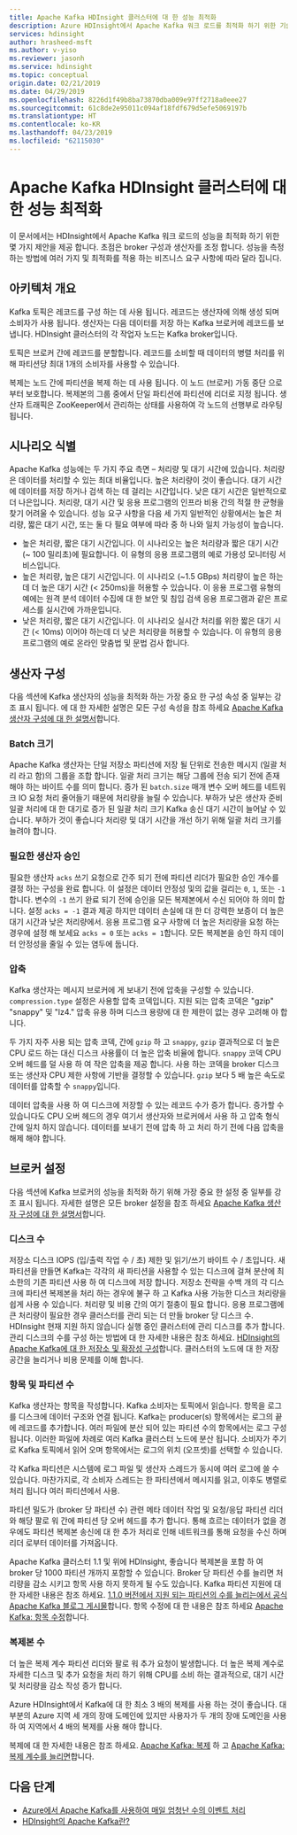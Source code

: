 ```yaml
---
title: Apache Kafka HDInsight 클러스터에 대 한 성능 최적화
description: Azure HDInsight에서 Apache Kafka 워크 로드를 최적화 하기 위한 기술의 개요를 제공 합니다.
services: hdinsight
author: hrasheed-msft
ms.author: v-yiso
ms.reviewer: jasonh
ms.service: hdinsight
ms.topic: conceptual
origin.date: 02/21/2019
ms.date: 04/29/2019
ms.openlocfilehash: 8226d1f49b8ba73870dba009e97ff2718a0eee27
ms.sourcegitcommit: 61c8de2e95011c094af18fdf679d5efe5069197b
ms.translationtype: HT
ms.contentlocale: ko-KR
ms.lasthandoff: 04/23/2019
ms.locfileid: "62115030"
---
```

# <a name="performance-optimization-for-apache-kafka-hdinsight-clusters"></a>Apache Kafka HDInsight 클러스터에 대 한 성능 최적화

이 문서에서는 HDInsight에서 Apache Kafka 워크 로드의 성능을 최적화 하기 위한 몇 가지 제안을 제공 합니다. 초점은 broker 구성과 생산자를 조정 합니다. 성능을 측정 하는 방법에 여러 가지 및 최적화를 적용 하는 비즈니스 요구 사항에 따라 달라 집니다.

## <a name="architecture-overview"></a>아키텍처 개요

Kafka 토픽은 레코드를 구성 하는 데 사용 됩니다. 레코드는 생산자에 의해 생성 되며 소비자가 사용 됩니다. 생산자는 다음 데이터를 저장 하는 Kafka 브로커에 레코드를 보냅니다. HDInsight 클러스터의 각 작업자 노드는 Kafka broker입니다.

토픽은 브로커 간에 레코드를 분할합니다. 레코드를 소비할 때 데이터의 병렬 처리를 위해 파티션당 최대 1개의 소비자를 사용할 수 있습니다.

복제는 노드 간에 파티션을 복제 하는 데 사용 됩니다. 이 노드 (브로커) 가동 중단 으로부터 보호합니다. 복제본의 그룹 중에서 단일 파티션에 파티션에 리더로 지정 됩니다. 생산자 트래픽은 ZooKeeper에서 관리하는 상태를 사용하여 각 노드의 선행부로 라우팅됩니다.

## <a name="identify-your-scenario"></a>시나리오 식별

Apache Kafka 성능에는 두 가지 주요 측면 – 처리량 및 대기 시간에 있습니다. 처리량은 데이터를 처리할 수 있는 최대 비율입니다. 높은 처리량이 것이 좋습니다. 대기 시간에 데이터를 저장 하거나 검색 하는 데 걸리는 시간입니다. 낮은 대기 시간은 일반적으로 더 나은입니다. 처리량, 대기 시간 및 응용 프로그램의 인프라 비용 간의 적절 한 균형을 찾기 어려울 수 있습니다. 성능 요구 사항을 다음 세 가지 일반적인 상황에서는 높은 처리량, 짧은 대기 시간, 또는 둘 다 필요 여부에 따라 중 하 나와 일치 가능성이 높습니다.

* 높은 처리량, 짧은 대기 시간입니다. 이 시나리오는 높은 처리량과 짧은 대기 시간 (~ 100 밀리초)에 필요합니다. 이 유형의 응용 프로그램의 예로 가용성 모니터링 서비스입니다.
* 높은 처리량, 높은 대기 시간입니다. 이 시나리오 (~1.5 GBps) 처리량이 높은 하는데 더 높은 대기 시간 (< 250ms)을 허용할 수 있습니다. 이 응용 프로그램 유형의 예에는 원격 분석 데이터 수집에 대 한 보안 및 침입 검색 응용 프로그램과 같은 프로세스를 실시간에 가까운입니다.
* 낮은 처리량, 짧은 대기 시간입니다. 이 시나리오 실시간 처리를 위한 짧은 대기 시간 (< 10ms) 이어야 하는데 더 낮은 처리량을 허용할 수 있습니다. 이 유형의 응용 프로그램의 예로 온라인 맞춤법 및 문법 검사 합니다.

## <a name="producer-configurations"></a>생산자 구성

다음 섹션에 Kafka 생산자의 성능을 최적화 하는 가장 중요 한 구성 속성 중 일부는 강조 표시 됩니다. 에 대 한 자세한 설명은 모든 구성 속성을 참조 하세요 [Apache Kafka 생산자 구성에 대 한 설명서](https://kafka.apache.org/documentation/#producerconfigs)합니다.

### <a name="batch-size"></a>Batch 크기

Apache Kafka 생산자는 단일 저장소 파티션에 저장 될 단위로 전송한 메시지 (일괄 처리 라고 함)의 그룹을 조합 합니다. 일괄 처리 크기는 해당 그룹에 전송 되기 전에 존재 해야 하는 바이트 수를 의미 합니다. 증가 된 `batch.size` 매개 변수 오버 헤드를 네트워크 IO 요청 처리 줄어들기 때문에 처리량을 늘릴 수 있습니다. 부하가 낮은 생산자 준비 일괄 처리에 대 한 대기로 증가 된 일괄 처리 크기 Kafka 송신 대기 시간이 늘어날 수 있습니다. 부하가 것이 좋습니다 처리량 및 대기 시간을 개선 하기 위해 일괄 처리 크기를 늘려야 합니다.

### <a name="producer-required-acknowledgements"></a>필요한 생산자 승인

필요한 생산자 `acks` 쓰기 요청으로 간주 되기 전에 파티션 리더가 필요한 승인 개수를 결정 하는 구성을 완료 합니다. 이 설정은 데이터 안정성 및의 값을 걸리는 `0`, `1`, 또는 `-1`합니다. 변수의 `-1` 쓰기 완료 되기 전에 승인을 모든 복제본에서 수신 되어야 하 의미 합니다. 설정 `acks = -1` 결과 제공 하지만 데이터 손실에 대 한 더 강력한 보증이 더 높은 대기 시간과 낮은 처리량에서. 응용 프로그램 요구 사항에 더 높은 처리량을 요청 하는 경우에 설정 해 보세요 `acks = 0` 또는 `acks = 1`합니다. 모든 복제본을 승인 하지 데이터 안정성을 줄일 수 있는 염두에 둡니다.

### <a name="compression"></a>압축

Kafka 생산자는 메시지 브로커에 게 보내기 전에 압축을 구성할 수 있습니다. `compression.type` 설정은 사용할 압축 코덱입니다. 지원 되는 압축 코덱은 "gzip" "snappy" 및 "lz4." 압축 유용 하며 디스크 용량에 대 한 제한이 없는 경우 고려해 야 합니다.

두 가지 자주 사용 되는 압축 코덱, 간에 `gzip` 하 고 `snappy`, `gzip` 결과적으로 더 높은 CPU 로드 하는 대신 디스크 사용률이 더 높은 압축 비율에 합니다. `snappy` 코덱 CPU 오버 헤드를 덜 사용 하 여 작은 압축을 제공 합니다. 사용 하는 코덱을 broker 디스크 또는 생산자 CPU 제한 사항에 기반을 결정할 수 있습니다. `gzip` 보다 5 배 높은 속도로 데이터를 압축할 수 `snappy`입니다.

데이터 압축을 사용 하 여 디스크에 저장할 수 있는 레코드 수가 증가 합니다. 증가할 수 있습니다도 CPU 오버 헤드의 경우 여기서 생산자와 브로커에서 사용 하 고 압축 형식 간에 일치 하지 않습니다. 데이터를 보내기 전에 압축 하 고 처리 하기 전에 다음 압축을 해제 해야 합니다.

## <a name="broker-settings"></a>브로커 설정

다음 섹션에 Kafka 브로커의 성능을 최적화 하기 위해 가장 중요 한 설정 중 일부를 강조 표시 됩니다. 자세한 설명은 모든 broker 설정을 참조 하세요 [Apache Kafka 생산자 구성에 대 한 설명서](https://kafka.apache.org/documentation/#producerconfigs)합니다.


### <a name="number-of-disks"></a>디스크 수

저장소 디스크 IOPS (입/출력 작업 수 / 초) 제한 및 읽기/쓰기 바이트 수 / 초입니다. 새 파티션을 만들면 Kafka는 각각의 새 파티션을 사용할 수 있는 디스크에 걸쳐 분산에 최소한의 기존 파티션 사용 하 여 디스크에 저장 합니다. 저장소 전략을 수백 개의 각 디스크에 파티션 복제본을 처리 하는 경우에 불구 하 고 Kafka 사용 가능한 디스크 처리량을 쉽게 사용 수 있습니다. 처리량 및 비용 간의 여기 절충이 필요 합니다. 응용 프로그램에 큰 처리량이 필요한 경우 클러스터를 관리 되는 더 만들 broker 당 디스크 수. HDInsight 현재 지원 하지 않습니다 실행 중인 클러스터에 관리 디스크를 추가 합니다. 관리 디스크의 수를 구성 하는 방법에 대 한 자세한 내용은 참조 하세요. [HDInsight의 Apache Kafka에 대 한 저장소 및 확장성 구성](apache-kafka-scalability.md)합니다. 클러스터의 노드에 대 한 저장 공간을 늘리거나 비용 문제를 이해 합니다.

### <a name="number-of-topics-and-partitions"></a>항목 및 파티션 수

Kafka 생산자는 항목을 작성합니다. Kafka 소비자는 토픽에서 읽습니다. 항목을 로그를 디스크에 데이터 구조와 연결 됩니다. Kafka는 producer(s) 항목에서는 로그의 끝에 레코드를 추가합니다. 여러 파일에 분산 되어 있는 파티션 수의 항목에서는 로그 구성 됩니다. 이러한 파일에 차례로 여러 Kafka 클러스터 노드에 분산 됩니다. 소비자가 주기로 Kafka 토픽에서 읽어 오며 항목에서는 로그의 위치 (오프셋)를 선택할 수 있습니다.

각 Kafka 파티션은 시스템에 로그 파일 및 생산자 스레드가 동시에 여러 로그에 쓸 수 있습니다. 마찬가지로, 각 소비자 스레드는 한 파티션에서 메시지를 읽고, 이후도 병렬로 처리 됩니다 여러 파티션에서 사용.

파티션 밀도가 (broker 당 파티션 수) 관련 메타 데이터 작업 및 요청/응답 파티션 리더와 해당 팔로 워 간에 파티션 당 오버 헤드를 추가 합니다. 통해 흐르는 데이터가 없을 경우에도 파티션 복제본 송신에 대 한 추가 처리로 인해 네트워크를 통해 요청을 수신 하며 리더 로부터 데이터를 가져옵니다.

Apache Kafka 클러스터 1.1 및 위에 HDInsight, 좋습니다 복제본을 포함 하 여 broker 당 1000 파티션 개까지 포함할 수 있습니다. Broker 당 파티션 수를 늘리면 처리량을 감소 시키고 항목 사용 하지 못하게 될 수도 있습니다. Kafka 파티션 지원에 대 한 자세한 내용은 참조 하세요. [1.1.0 버전에서 지원 되는 파티션의 수를 늘리는에서 공식 Apache Kafka 블로그 게시물](https://blogs.apache.org/kafka/entry/apache-kafka-supports-more-partitions)합니다. 항목 수정에 대 한 내용은 참조 하세요 [Apache Kafka: 항목 수정](https://kafka.apache.org/documentation/#basic_ops_modify_topic)합니다.

### <a name="number-of-replicas"></a>복제본 수

더 높은 복제 계수 파티션 리더와 팔로 워 추가 요청이 발생합니다. 더 높은 복제 계수로 자세한 디스크 및 추가 요청을 처리 하기 위해 CPU를 소비 하는 결과적으로, 대기 시간 및 처리량을 감소 작성 증가 합니다.

Azure HDInsight에서 Kafka에 대 한 최소 3 배의 복제를 사용 하는 것이 좋습니다. 대부분의 Azure 지역 세 개의 장애 도메인에 있지만 사용자가 두 개의 장애 도메인을 사용 하 여 지역에서 4 배의 복제를 사용 해야 합니다.

복제에 대 한 자세한 내용은 참조 하세요. [Apache Kafka: 복제](https://kafka.apache.org/documentation/#replication) 하 고 [Apache Kafka: 복제 계수를 늘리면](https://kafka.apache.org/documentation/#basic_ops_increase_replication_factor)합니다.

## <a name="next-steps"></a>다음 단계

* [Azure에서 Apache Kafka를 사용하여 매일 엄청난 수의 이벤트 처리](https://azure.microsoft.com/blog/processing-trillions-of-events-per-day-with-apache-kafka-on-azure/)
* [HDInsight의 Apache Kafka란?](apache-kafka-introduction.md)
